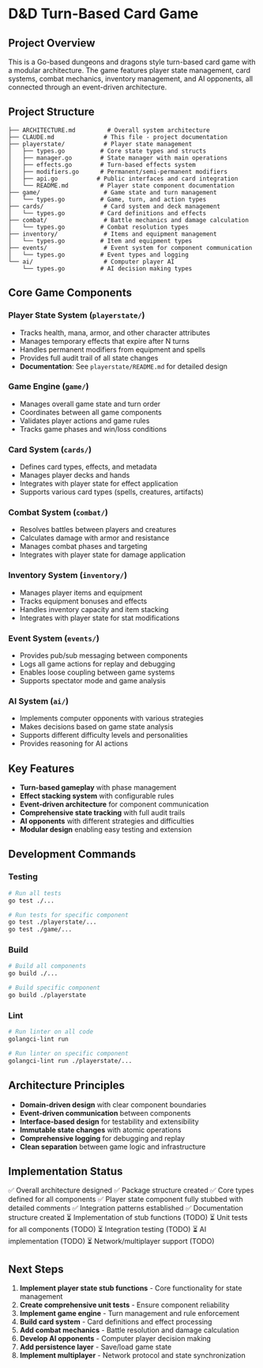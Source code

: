 # D&D Turn-Based Card Game

## Project Overview
This is a Go-based dungeons and dragons style turn-based card game with a modular architecture. The game features player state management, card systems, combat mechanics, inventory management, and AI opponents, all connected through an event-driven architecture.

## Project Structure
```
├── ARCHITECTURE.md         # Overall system architecture
├── CLAUDE.md              # This file - project documentation
├── playerstate/           # Player state management
│   ├── types.go          # Core state types and structs  
│   ├── manager.go        # State manager with main operations
│   ├── effects.go        # Turn-based effects system
│   ├── modifiers.go      # Permanent/semi-permanent modifiers
│   ├── api.go           # Public interfaces and card integration
│   └── README.md         # Player state component documentation
├── game/                  # Game state and turn management
│   └── types.go          # Game, turn, and action types
├── cards/                 # Card system and deck management
│   └── types.go          # Card definitions and effects
├── combat/                # Battle mechanics and damage calculation
│   └── types.go          # Combat resolution types
├── inventory/             # Items and equipment management
│   └── types.go          # Item and equipment types
├── events/                # Event system for component communication
│   └── types.go          # Event types and logging
└── ai/                    # Computer player AI
    └── types.go          # AI decision making types
```

## Core Game Components

### Player State System (`playerstate/`)
- Tracks health, mana, armor, and other character attributes
- Manages temporary effects that expire after N turns
- Handles permanent modifiers from equipment and spells
- Provides full audit trail of all state changes
- **Documentation**: See `playerstate/README.md` for detailed design

### Game Engine (`game/`)
- Manages overall game state and turn order
- Coordinates between all game components
- Validates player actions and game rules
- Tracks game phases and win/loss conditions

### Card System (`cards/`)
- Defines card types, effects, and metadata
- Manages player decks and hands
- Integrates with player state for effect application
- Supports various card types (spells, creatures, artifacts)

### Combat System (`combat/`)
- Resolves battles between players and creatures
- Calculates damage with armor and resistance
- Manages combat phases and targeting
- Integrates with player state for damage application

### Inventory System (`inventory/`)
- Manages player items and equipment
- Tracks equipment bonuses and effects
- Handles inventory capacity and item stacking
- Integrates with player state for stat modifications

### Event System (`events/`)
- Provides pub/sub messaging between components
- Logs all game actions for replay and debugging
- Enables loose coupling between game systems
- Supports spectator mode and game analysis

### AI System (`ai/`)
- Implements computer opponents with various strategies
- Makes decisions based on game state analysis
- Supports different difficulty levels and personalities
- Provides reasoning for AI actions

## Key Features
- **Turn-based gameplay** with phase management
- **Effect stacking system** with configurable rules
- **Event-driven architecture** for component communication
- **Comprehensive state tracking** with full audit trails
- **AI opponents** with different strategies and difficulties
- **Modular design** enabling easy testing and extension

## Development Commands

### Testing
```bash
# Run all tests
go test ./...

# Run tests for specific component
go test ./playerstate/...
go test ./game/...
```

### Build
```bash
# Build all components
go build ./...

# Build specific component
go build ./playerstate
```

### Lint
```bash
# Run linter on all code
golangci-lint run

# Run linter on specific component
golangci-lint run ./playerstate/...
```

## Architecture Principles
- **Domain-driven design** with clear component boundaries
- **Event-driven communication** between components
- **Interface-based design** for testability and extensibility
- **Immutable state changes** with atomic operations
- **Comprehensive logging** for debugging and replay
- **Clean separation** between game logic and infrastructure

## Implementation Status
✅ Overall architecture designed
✅ Package structure created
✅ Core types defined for all components
✅ Player state component fully stubbed with detailed comments
✅ Integration patterns established
✅ Documentation structure created
⏳ Implementation of stub functions (TODO)
⏳ Unit tests for all components (TODO)
⏳ Integration testing (TODO)
⏳ AI implementation (TODO)
⏳ Network/multiplayer support (TODO)

## Next Steps
1. **Implement player state stub functions** - Core functionality for state management
2. **Create comprehensive unit tests** - Ensure component reliability
3. **Implement game engine** - Turn management and rule enforcement
4. **Build card system** - Card definitions and effect processing
5. **Add combat mechanics** - Battle resolution and damage calculation
6. **Develop AI opponents** - Computer player decision making
7. **Add persistence layer** - Save/load game state
8. **Implement multiplayer** - Network protocol and state synchronization
